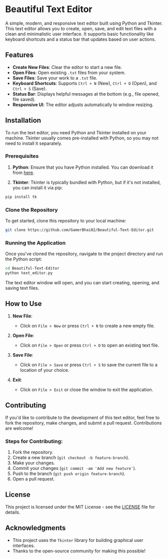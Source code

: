 # Beautiful Text Editor

A simple, modern, and responsive text editor built using Python and Tkinter. This text editor allows you to create, open, save, and edit text files with a clean and minimalistic user interface. It supports basic functionality like keyboard shortcuts and a status bar that updates based on user actions.

## Features

- **Create New Files**: Clear the editor to start a new file.
- **Open Files**: Open existing `.txt` files from your system.
- **Save Files**: Save your work to a `.txt` file.
- **Keyboard Shortcuts**: Supports `Ctrl + N` (New), `Ctrl + O` (Open), and `Ctrl + S` (Save).
- **Status Bar**: Displays helpful messages at the bottom (e.g., file opened, file saved).
- **Responsive UI**: The editor adjusts automatically to window resizing.

## Installation

To run the text editor, you need Python and Tkinter installed on your machine. Tkinter usually comes pre-installed with Python, so you may not need to install it separately.

### Prerequisites

1. **Python**: Ensure that you have Python installed. You can download it from [here](https://www.python.org/downloads/).
   
2. **Tkinter**: Tkinter is typically bundled with Python, but if it's not installed, you can install it via pip:
```bash
pip install tk
```

### Clone the Repository

To get started, clone this repository to your local machine:
```bash
git clone https://github.com/GamerBhai02/Beautiful-Text-Editor.git
```

### Running the Application

Once you've cloned the repository, navigate to the project directory and run the Python script:
```bash
cd Beautiful-Text-Editor
python text_editor.py
```
The text editor window will open, and you can start creating, opening, and saving text files.

## How to Use

1. **New File**:
   - Click on `File > New` or press `Ctrl + N` to create a new empty file.
   
2. **Open File**:
   - Click on `File > Open` or press `Ctrl + O` to open an existing text file.

3. **Save File**:
   - Click on `File > Save` or press `Ctrl + S` to save the current file to a location of your choice.

4. **Exit**:
   - Click on `File > Exit` or close the window to exit the application.

## Contributing

If you'd like to contribute to the development of this text editor, feel free to fork the repository, make changes, and submit a pull request. Contributions are welcome!

### Steps for Contributing:

1. Fork the repository.
2. Create a new branch (`git checkout -b feature-branch`).
3. Make your changes.
4. Commit your changes (`git commit -am 'Add new feature'`).
5. Push to the branch (`git push origin feature-branch`).
6. Open a pull request.

## License

This project is licensed under the MIT License - see the [LICENSE](LICENSE) file for details.

## Acknowledgments

- This project uses the `Tkinter` library for building graphical user interfaces.
- Thanks to the open-source community for making this possible!
